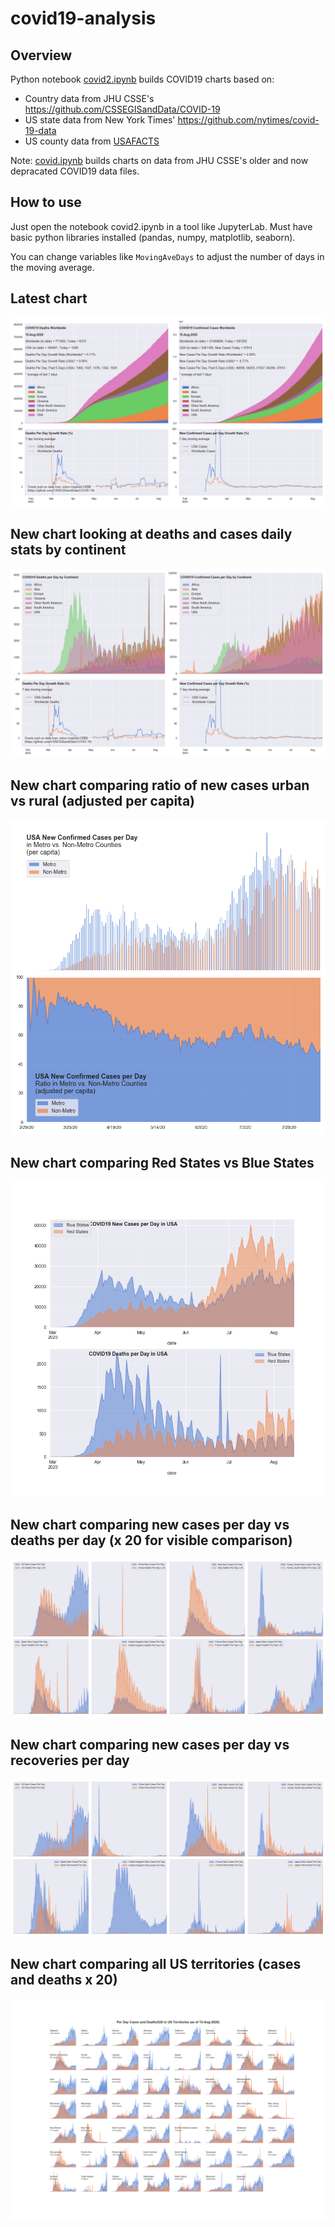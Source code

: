 # covid19-analysis

## Overview
Python notebook [covid2.ipynb](https://github.com/danlaw/covid19-analysis/blob/master/covid2.ipynb) builds COVID19 charts based on:
* Country data from JHU CSSE's https://github.com/CSSEGISandData/COVID-19
* US state data from New York Times' https://github.com/nytimes/covid-19-data
* US county data from [USAFACTS](https://usafacts.org/visualizations/coronavirus-covid-19-spread-map/)

Note: [covid.ipynb](https://github.com/danlaw/covid19-analysis/blob/master/covid.ipynb) builds charts on data from JHU CSSE's older and now depracated COVID19 data files.

## How to use
Just open the notebook covid2.ipynb in a tool like JupyterLab. Must have basic python libraries installed (pandas, numpy, matplotlib, seaborn).

You can change variables like ``MovingAveDays`` to adjust the number of days in the moving average.

## Latest chart
![Latest chart](charts/20200815-covid19-chart.png)

## New chart looking at deaths and cases daily stats by continent
![Comparison chart](charts/20200815-covid19-chart-perday.png)

## New chart comparing ratio of new cases urban vs rural (adjusted per capita)
![Urban rural per capita chart](charts/20200815-US-counties-urban-vs-rural-per-capita.png)

## New chart comparing Red States vs Blue States
![Red vs Blue chart](charts/20200815-compare-daily-red-vs-blue-states.png)

## New chart comparing new cases per day vs deaths per day (x 20 for visible comparison)
![Comparison chart](charts/20200815-comparison-chart.png)

## New chart comparing new cases per day vs recoveries per day
![Recovery chart](charts/20200815-comparison-recovery-chart.png)

## New chart comparing all US territories (cases and deaths x 20)
![Territories chart](charts/20200815-compare-US-territories.png)

